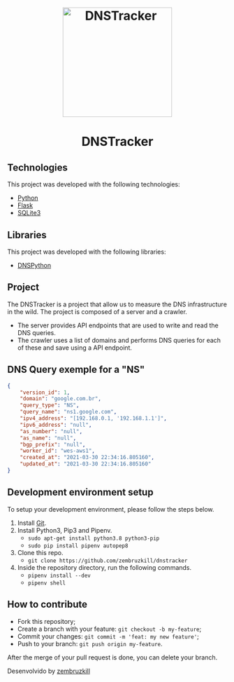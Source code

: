<h1 align="center">
    <img alt="DNSTracker" title="#dnstracker" src=".github/logo.png" width="250px" />
</h1>

<h1 align="center">DNSTracker</h1>

## Technologies

This project was developed with the following technologies:

- [Python](https://www.python.org/)
- [Flask](https://reactjs.org)
- [SQLite3](https://www.sqlite.org/index.html)

## Libraries

This project was developed with the following libraries:

- [DNSPython](https://www.dnspython.org/)


## Project

The DNSTracker is a project that allow us to measure the DNS infrastructure in the wild. The project is composed of a server and a crawler. 

* The server provides API endpoints that are used to write and read the DNS queries.
* The crawler uses a list of domains and performs DNS queries for each of these and save using a API endpoint.

## DNS Query exemple for a "NS"
```JSON
{
	"version_id": 1,
	"domain": "google.com.br",
	"query_type": "NS", 
	"query_name": "ns1.google.com", 
	"ipv4_address": "[192.168.0.1, '192.168.1.1']", 
	"ipv6_address": "null", 
	"as_number": "null",
	"as_name": "null", 
	"bgp_prefix": "null", 
	"worker_id": "wes-aws1", 
	"created_at": "2021-03-30 22:34:16.805160", 
	"updated_at": "2021-03-30 22:34:16.805160"
}
```

## Development environment setup
To setup your development environment, please follow the steps below.

1. Install [Git](https://git-scm.com/).
2. Install Python3, Pip3 and Pipenv.
    * `sudo apt-get install python3.8 python3-pip`
    * `sudo pip install pipenv autopep8`
3. Clone this repo.
    * `git clone https://github.com/zembruzkill/dnstracker`
4. Inside the repository directory, run the following commands.
    * `pipenv install --dev`
    * `pipenv shell`



## How to contribute

- Fork this repository;
- Create a branch with your feature: `git checkout -b my-feature`;
- Commit your changes: `git commit -m 'feat: my new feature'`;
- Push to your branch: `git push origin my-feature`.

After the merge of your pull request is done, you can delete your branch.


Desenvolvido by [zembruzkill](https://zembruzkill.github.io/)